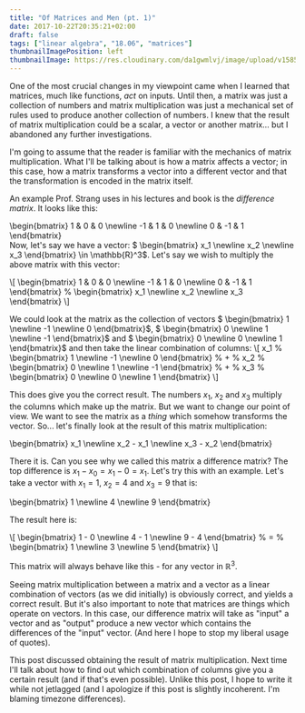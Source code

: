 ```yaml
---
title: "Of Matrices and Men (pt. 1)"
date: 2017-10-22T20:35:21+02:00
draft: false
tags: ["linear algebra", "18.06", "matrices"]
thumbnailImagePosition: left
thumbnailImage: https://res.cloudinary.com/da1gwmlvj/image/upload/v1585486477/samples/landscapes/nature-mountains.jpg
---
```


One of the most crucial changes in my viewpoint came when I learned that matrices, much like functions, _act_ on inputs. Until then, a matrix was just a collection of numbers and matrix multiplication was just a mechanical set of rules used to produce another collection of numbers. I knew that the result of matrix multiplication could be a scalar, a vector or another matrix... but I abandoned any further investigations.

<!--more-->

I'm going to assume that the reader is familiar with the mechanics of matrix multiplication. What I'll be talking about is how a matrix affects a vector; in this case, how a matrix transforms a vector into a different vector and that the transformation is encoded in the matrix itself.

An example Prof. Strang uses in his lectures and book is the _difference matrix_. It looks like this:

 \begin{bmatrix}
  1 & 0 & 0 \newline
  -1 & 1 & 0 \newline
  0 & -1 & 1
 \end{bmatrix}
<br>
Now, let's say we have a vector: $ \begin{bmatrix} x_1 \newline x_2 \newline x_3 \end{bmatrix} \in  \mathbb{R}^3$.
Let's say we wish to multiply the above matrix with this vector:
 
\\[ 
\begin{bmatrix}
  1 & 0 & 0 \newline
  -1 & 1 & 0 \newline
  0 & -1 & 1
 \end{bmatrix}
%
\\begin{bmatrix}
 x_1 \newline
 x_2 \newline
 x_3
\\end{bmatrix}
\\]

We could look at the matrix as the collection of vectors $ \begin{bmatrix} 1 \newline -1 \newline 0 \end{bmatrix}$, $ \begin{bmatrix} 0 \newline 1 \newline -1 \end{bmatrix}$ and $ \begin{bmatrix} 0 \newline 0 \newline 1 \end{bmatrix}$ and then take the linear combination of columns: 
\\[ 
x_1
%
\begin{bmatrix} 
1 \newline 
-1 \newline 
0 
\end{bmatrix}
%
+
%
x_2
%
\begin{bmatrix} 
0 \newline 
1 \newline 
-1 
\end{bmatrix}
%
+
%
x_3
%
\begin{bmatrix} 
0 \newline 
0 \newline 
1 
\end{bmatrix}
\\]

This does give you the correct result. The numbers $x_1$, $x_2$ and $x_3$ multiply the columns which make up the matrix. But we want to change our point of view. We want to see the matrix as a _thing_ which somehow transforms the vector. So... let's finally look at the result of this matrix multiplication:

\begin{bmatrix}
x_1 \newline
x_2 - x_1 \newline
x_3 - x_2 
\end{bmatrix}

There it is. Can you see why we called this matrix a difference matrix? The top difference is $x_1 - x_0 = x_1 - 0 = x_1$.
Let's try this with an example. Let's take a vector with $x_1 = 1$, $x_2= 4$ and $x_3 = 9$ that is:

\\begin{bmatrix}
 1 \newline
 4 \newline
 9
\\end{bmatrix}

The result here is:

\\[
\\begin{bmatrix}
 1 - 0 \newline
 4 - 1 \newline
 9 - 4
\\end{bmatrix}
%
&#61;
%
\\begin{bmatrix}
1 \newline
3 \newline
5
\\end{bmatrix}
\\]

This matrix will always behave like this - for any vector in $\mathbb{R}^3$. 

Seeing matrix multiplication between a matrix and a vector as a linear combination of vectors (as we did initially) is obviously correct, and yields a correct result. But it's also important to note that matrices are things which operate on vectors. In this case, our difference matrix will take as "input" a vector and as "output" produce a new vector which contains the differences of the "input" vector. (And here I hope to stop my liberal usage of quotes).

This post discussed obtaining the result of matrix multiplication. Next time I'll talk about how to find out which combination of columns give you a certain result (and if that's even possible). Unlike this post, I hope to write it while not jetlagged (and I apologize if this post is slightly incoherent. I'm blaming timezone differences).


















